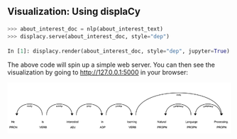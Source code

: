 ## Visualization: Using displaCy

```python
>>> about_interest_doc = nlp(about_interest_text)
>>> displacy.serve(about_interest_doc, style="dep")

In [1]: displacy.render(about_interest_doc, style="dep", jupyter=True)
```

The above code will spin up a simple web server. You can then see the visualization by going to http://127.0.0.1:5000 in your browser:

![[Visualization]](NLP-Sideway/media/spaCy/download.webp)